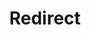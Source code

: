 ﻿---
layout: src/layouts/Redirect.astro
title: Redirect
redirect: https://octopus.com/docs/octopus-rest-api/tentacle.exe-command-line/index
pubDate:  2023-01-01
navSearch: false
navSitemap: false
navMenu: false
---
